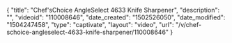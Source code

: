{
    "title": "Chef'sChoice AngleSelect 4633 Knife Sharpener",
    "description": "",
    "videoid": "110008646",
    "date_created": "1502526050",
    "date_modified": "1504247458",
    "type": "captivate",
    "layout": "video",
    "url": "\/v\/chef-schoice-angleselect-4633-knife-sharpener\/110008646"
}